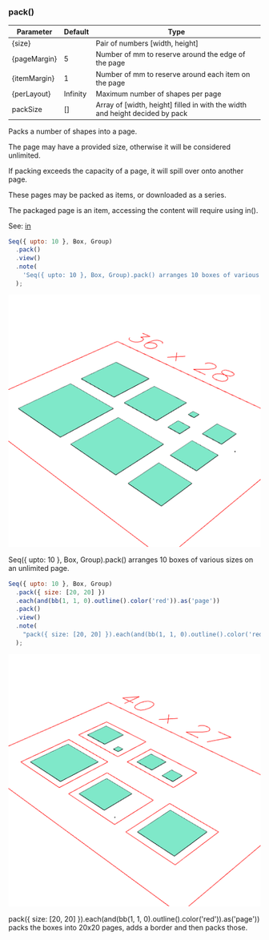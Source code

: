 ### pack()
Parameter|Default|Type
---|---|---
{size}||Pair of numbers [width, height]
{pageMargin}|5|Number of mm to reserve around the edge of the page
{itemMargin}|1|Number of mm to reserve around each item on the page
{perLayout}|Infinity|Maximum number of shapes per page
packSize|[]|Array of [width, height] filled in with the width and height decided by pack

Packs a number of shapes into a page.

The page may have a provided size, otherwise it will be considered unlimited.

If packing exceeds the capacity of a page, it will spill over onto another page.

These pages may be packed as items, or downloaded as a series.

The packaged page is an item, accessing the content will require using in().

See: [in](#https://raw.githubusercontent.com/jsxcad/JSxCAD/master/nb/api/in.nb)

```JavaScript
Seq({ upto: 10 }, Box, Group)
  .pack()
  .view()
  .note(
    'Seq({ upto: 10 }, Box, Group).pack() arranges 10 boxes of various sizes on an unlimited page.'
  );
```

![Image](pack.md.0.png)

Seq({ upto: 10 }, Box, Group).pack() arranges 10 boxes of various sizes on an unlimited page.

```JavaScript
Seq({ upto: 10 }, Box, Group)
  .pack({ size: [20, 20] })
  .each(and(bb(1, 1, 0).outline().color('red')).as('page'))
  .pack()
  .view()
  .note(
    "pack({ size: [20, 20] }).each(and(bb(1, 1, 0).outline().color('red')).as('page')) packs the boxes into 20x20 pages, adds a border and then packs those."
  );
```

![Image](pack.md.1.png)

pack({ size: [20, 20] }).each(and(bb(1, 1, 0).outline().color('red')).as('page')) packs the boxes into 20x20 pages, adds a border and then packs those.
